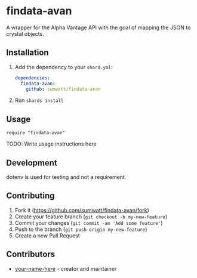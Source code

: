 # findata-avan

A wrapper for the Alpha Vantage API with the goal of mapping the JSON to crystal objects.

## Installation

1. Add the dependency to your `shard.yml`:

   ```yaml
   dependencies:
     findata-avan:
       github: sumwatt/findata-avan
   ```

2. Run `shards install`

## Usage

```crystal
require "findata-avan"
```

TODO: Write usage instructions here

## Development

dotenv is used for testing and not a requirement. 

## Contributing

1. Fork it (<https://github.com/sumwatt/findata-avan/fork>)
2. Create your feature branch (`git checkout -b my-new-feature`)
3. Commit your changes (`git commit -am 'Add some feature'`)
4. Push to the branch (`git push origin my-new-feature`)
5. Create a new Pull Request

## Contributors

- [your-name-here](https://github.com/sumwatt) - creator and maintainer
